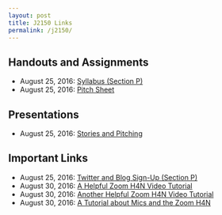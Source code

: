 ```yaml
---
layout: post
title: J2150 Links
permalink: /j2150/
---
```


## Handouts and Assignments
- August 25, 2016: [Syllabus (Section P)](http://media.nathanlawrence.org.s3.amazonaws.com/missouri/j2150-2016/j2150-syllabus.pdf)
- August 25, 2016: [Pitch Sheet](http://media.nathanlawrence.org.s3.amazonaws.com/missouri/j2150-2016/j2150-pitch.docx)

## Presentations

- August 25, 2016: [Stories and Pitching](http://slides.nathanlawrence.org/2150-stories-pitching/?utm_campaign=class-link)

## Important Links

- August 25, 2016: [Twitter and Blog Sign-Up (Section P)](https://docs.google.com/forms/d/e/1FAIpQLSdQ5Cyzizr3y14NLdm_KWZr9z5Dj--p_QPjAmUBbDeSFvAoVw/viewform)
- August 30, 2016: [A Helpful Zoom H4N Video Tutorial](https://www.youtube.com/watch?v=mESF5ErPYf4)
- August 30, 2016: [Another Helpful Zoom H4N Video Tutorial](https://www.youtube.com/watch?v=pTwgVDQvKQE)
- August 30, 2016: [A Tutorial about Mics and the Zoom H4N](https://www.youtube.com/watch?v=5RfsV3QFaFU)